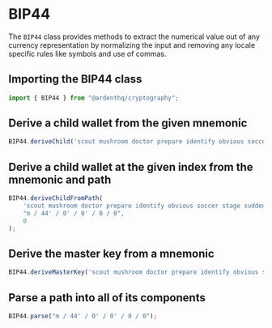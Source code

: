 # BIP44

The `BIP44` class provides methods to extract the numerical value out of any currency representation by normalizing the input and removing any locale specific rules like symbols and use of commas.

## Importing the BIP44 class

```typescript
import { BIP44 } from "@ardenthq/cryptography";
```

## Derive a child wallet from the given mnemonic

```typescript
BIP44.deriveChild('scout mushroom doctor prepare identify obvious soccer stage sudden already brass december million wish flower');
```

## Derive a child wallet at the given index from the mnemonic and path

```typescript
BIP44.deriveChildFromPath(
    'scout mushroom doctor prepare identify obvious soccer stage sudden already brass december million wish flower',
    "m / 44' / 0' / 0' / 0 / 0",
    0
);
```

## Derive the master key from a mnemonic

```typescript
BIP44.deriveMasterKey('scout mushroom doctor prepare identify obvious soccer stage sudden already brass december million wish flower');
```

## Parse a path into all of its components

```typescript
BIP44.parse("m / 44' / 0' / 0' / 0 / 0");
```
